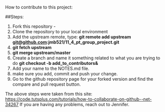 How to contribute to this project: 


##Steps: 
1. Fork this repository - 
2. Clone the repository to your local environment
3. Add the upstream remote, type: **git remote add upstream git@github.com:jmb521/11_4_pt_group_project.git**
4. **git fetch upstream**
5. **git merge upstream/master**
6. Create a branch and name it something related to what you are trying to do **git checkout -b add_to_contributors&**
7. Add your name to the NOTES.md file. 
8. make sure you add, commit and push your change. 
9. Go to the github repository page for your forked version and find the compare and pull request button. 

The above steps were taken from this site: https://code.tutsplus.com/tutorials/how-to-collaborate-on-github--net-34267
If you are having any problems, reach out to Jennifer.